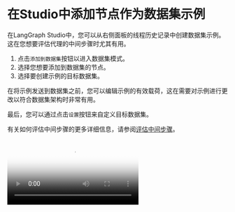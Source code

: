 # 在Studio中添加节点作为数据集示例

在LangGraph Studio中，您可以从右侧面板的线程历史记录中创建数据集示例。这在您想要评估代理的中间步骤时尤其有用。

1. 点击`添加到数据集`按钮以进入数据集模式。
1. 选择您想要添加到数据集的节点。
1. 选择要创建示例的目标数据集。

在将示例发送到数据集之前，您可以编辑示例的有效载荷，这在需要对示例进行更改以符合数据集架构时非常有用。

最后，您可以通过点击`设置`按钮来自定义目标数据集。

有关如何评估中间步骤的更多详细信息，请参阅[评估中间步骤](https://docs.smith.langchain.com/evaluation/how_to_guides/langgraph#evaluating-intermediate-steps)。

<video controls allowfullscreen="true" poster="../img/studio_datasets.jpg">
    <source src="https://langgraph-docs-assets.pages.dev/studio_datasets.mp4" type="video/mp4">
</video>
